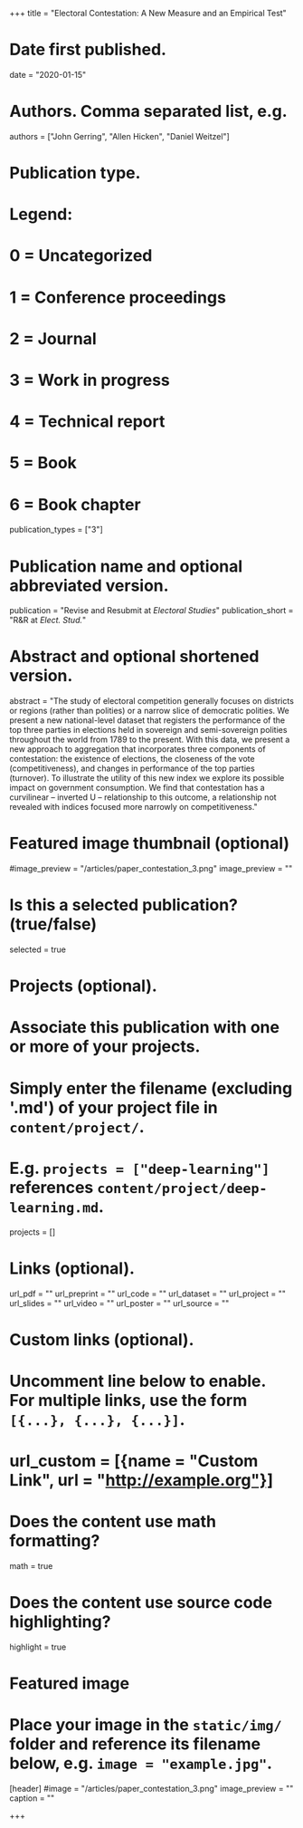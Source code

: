 +++
title = "Electoral Contestation: A New Measure and an Empirical Test"

# Date first published.
date = "2020-01-15"

# Authors. Comma separated list, e.g.
authors = ["John Gerring", "Allen Hicken", "Daniel Weitzel"]

# Publication type.
# Legend:
# 0 = Uncategorized
# 1 = Conference proceedings
# 2 = Journal
# 3 = Work in progress
# 4 = Technical report
# 5 = Book
# 6 = Book chapter
publication_types = ["3"]

# Publication name and optional abbreviated version.
publication = "Revise and Resubmit at *Electoral Studies*"
publication_short = "R&R at *Elect. Stud.*"

# Abstract and optional shortened version.
abstract = "The study of electoral competition generally focuses on districts or regions (rather than polities) or a narrow slice of democratic polities. We present a new national-level dataset that registers the performance of the top three parties in elections held in sovereign and semi-sovereign polities throughout the world from 1789 to the present. With this data, we present a new approach to aggregation that incorporates three components of contestation: the existence of elections, the closeness of the vote (competitiveness), and changes in performance of the top parties (turnover). To illustrate the utility of this new index we explore its possible impact on government consumption. We find that contestation has a curvilinear – inverted U – relationship to this outcome, a relationship not revealed with indices focused more narrowly on competitiveness."

# Featured image thumbnail (optional)
#image_preview = "/articles/paper_contestation_3.png"
image_preview = ""

# Is this a selected publication? (true/false)
selected = true

# Projects (optional).
#   Associate this publication with one or more of your projects.
#   Simply enter the filename (excluding '.md') of your project file in `content/project/`.
#   E.g. `projects = ["deep-learning"]` references `content/project/deep-learning.md`.
projects = []

# Links (optional).
url_pdf = ""
url_preprint = ""
url_code = ""
url_dataset = ""
url_project = ""
url_slides = ""
url_video = ""
url_poster = ""
url_source = ""

# Custom links (optional).
#   Uncomment line below to enable. For multiple links, use the form `[{...}, {...}, {...}]`.
# url_custom = [{name = "Custom Link", url = "http://example.org"}]

# Does the content use math formatting?
math = true

# Does the content use source code highlighting?
highlight = true

# Featured image
# Place your image in the `static/img/` folder and reference its filename below, e.g. `image = "example.jpg"`.
[header]
#image = "/articles/paper_contestation_3.png"
image_preview = ""
caption = ""

+++


